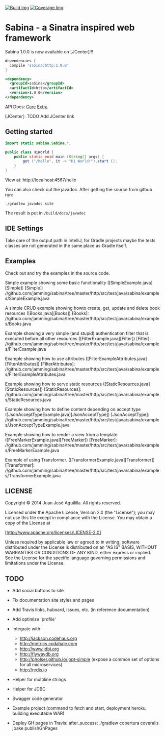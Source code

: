 [![Build Img]][Build Status] [![Coverage Img]][Coverage Status]

[Build Img]: https://travis-ci.org/jamming/sabina.svg?branch=master
[Build Status]: https://travis-ci.org/jamming/sabina

[Coverage Img]: https://img.shields.io/coveralls/jamming/sabina.svg
[Coverage Status]: https://coveralls.io/r/jamming/sabina


Sabina - a Sinatra inspired web framework
=========================================

Sabina 1.0.0 is now available on [JCenter]!!!

```groovy
dependencies {
  compile 'sabina:http:1.0.0'
}
```

```xml
<dependency>
  <groupId>sabina</groupId>
  <artifactId>http</artifactId>
  <version>1.0.0</version>
</dependency>
```

API Docs: [Core](http://there4.co/sabina/http/) [Extra](http://there4.co/sabina/http/)

[JCenter]: TODO Add JCenter link


Getting started
---------------

```java
import static sabina.Sabina.*;

public class HiWorld {
    public static void main (String[] args) {
        get ("/hello", it -> "Hi World!").start ();
    }
}
```

View at: http://localhost:4567/hello

You can also check out the javadoc. After getting the source from github run:

    ./gradlew javadoc site

The result is put in `/build/docs/javadoc`


IDE Settings
------------

Take care of the output path in IntelliJ, for Gradle projects maybe the tests classes are not
generated in the same place as Gradle itself.


Examples
---------

Check out and try the examples in the source code.

Simple example showing some basic functionality ([SimpleExample.java][Simple])
[Simple]: //github.com/jamming/sabina/tree/master/http/src/test/java/sabina/examples/SimpleExample.java

A simple CRUD example showing howto create, get, update and delete book resources ([Books.java][Books])
[Books]: //github.com/jamming/sabina/tree/master/http/src/test/java/sabina/examples/Books.java

Example showing a very simple (and stupid) authentication filter that is executed before all
other resources ([FilterExample.java][Filter])
[Filter]: //github.com/jamming/sabina/tree/master/http/src/test/java/sabina/examples/FilterExample.java

Example showing how to use attributes ([FilterExampleAttributes.java][FilterAttributes])
[FilterAttributes]: //github.com/jamming/sabina/tree/master/http/src/test/java/sabina/examples/FilterExampleAttributes.java

Example showing how to serve static resources ([StaticResources.java][StaticResources])
[StaticResources]: //github.com/jamming/sabina/tree/master/http/src/test/java/sabina/examples/StaticResources.java

Example showing how to define content depending on accept type ([JsonAcceptTypeExample.java][JsonAcceptType])
[JsonAcceptType]: //github.com/jamming/sabina/tree/master/http/src/test/java/sabina/examples/JsonAcceptTypeExample.java

Example showing how to render a view from a template ([FreeMarkerExample.java][FreeMarker])
[FreeMarker]: //github.com/jamming/sabina/tree/master/http/src/test/java/sabina/examples/FreeMarkerExample.java

Example of using Transformer. ([TransformerExample.java][Transformer])
[Transformer]: //github.com/jamming/sabina/tree/master/http/src/test/java/sabina/examples/TransformerExample.java


LICENSE
-------

Copyright © 2014 Juan José Aguililla. All rights reserved.

Licensed under the Apache License, Version 2.0 (the "License"); you may not use this file
except in compliance with the License. You may obtain a copy of the License at

[http://www.apache.org/licenses/LICENSE-2.0]

Unless required by applicable law or agreed to in writing, software distributed under the
License is distributed on an "AS IS" BASIS, WITHOUT WARRANTIES OR CONDITIONS OF ANY KIND,
either express or implied. See the License for the specific language governing permissions
and limitations under the License.


TODO
----

* Add social buttons to site
* Fix documentation site styles and pages
* Add Travis links, huboard, issues, etc. (in reference documentation)

* Add optimize 'profile'

* Integrate with:
  * http://jackson.codehaus.org
  * http://metrics.codahale.com
  * http://www.jdbi.org
  * http://flywaydb.org
  * http://pholser.github.io/jopt-simple (expose a common set of options for all microservices)
  * http://redis.io
* Helper for multiline strings
* Helper for JDBC
* Swagger code generator

* Example project (command to fetch and start, deployment heroku, building executable WAR)
* Deploy GH pages in Travis: after_success: ./gradlew cobertura coveralls jbake publishGhPages
